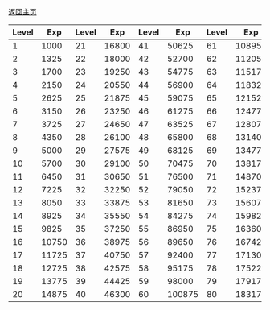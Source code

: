 [返回主页](https://github.com/DGP-Studio/Genshin.Perspective)

|Level|Exp|Level|Exp|Level|Exp|Level|Exp|Level|Exp|
|-|-|-|-|-|-|-|-|-|-|
|1|1000|21|16800|41|50625|61|108950|81|216225|
|2|1325|22|18000|42|52700|62|112050|82|243025|
|3|1700|23|19250|43|54775|63|115175|83|273100|
|4|2150|24|20550|44|56900|64|118325|84|306800|
|5|2625|25|21875|45|59075|65|121525|85|344600|
|6|3150|26|23250|46|61275|66|124775|86|386950|
|7|3725|27|24650|47|63525|67|128075|87|434425|
|8|4350|28|26100|48|65800|68|131400|88|487625|
|9|5000|29|27575|49|68125|69|134775|89|547200|
|10|5700|30|29100|50|70475|70|138175|90|613950|
|11|6450|31|30650|51|76500|71|148700|||
|12|7225|32|32250|52|79050|72|152375|||
|13|8050|33|33875|53|81650|73|156075|||
|14|8925|34|35550|54|84275|74|159825|||
|15|9825|35|37250|55|86950|75|163600|||
|16|10750|36|38975|56|89650|76|167425|||
|17|11725|37|40750|57|92400|77|171300|||
|18|12725|38|42575|58|95175|78|175225|||
|19|13775|39|44425|59|98000|79|179175|||
|20|14875|40|46300|60|100875|80|183175|||
